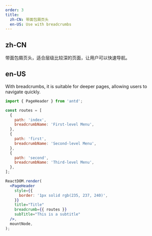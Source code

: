```yaml
---
order: 3
title:
  zh-CN: 带面包屑页头
  en-US: Use with breadcrumbs
---
```


## zh-CN

带面包屑页头，适合层级比较深的页面，让用户可以快速导航。

## en-US

With breadcrumbs, it is suitable for deeper pages, allowing users to navigate quickly.

```jsx
import { PageHeader } from 'antd';

const routes = [
  {
    path: 'index',
    breadcrumbName: 'First-level Menu',
  },
  {
    path: 'first',
    breadcrumbName: 'Second-level Menu',
  },
  {
    path: 'second',
    breadcrumbName: 'Third-level Menu',
  },
];

ReactDOM.render(
  <PageHeader
    style={{
      border: '1px solid rgb(235, 237, 240)',
    }}
    title="Title"
    breadcrumb={{ routes }}
    subTitle="This is a subtitle"
  />,
  mountNode,
);
```
